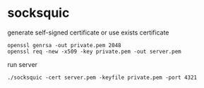 socksquic
========


generate self-signed certificate or use exists certificate

    openssl genrsa -out private.pem 2048
    openssl req -new -x509 -key private.pem -out server.pem


run server

    ./socksquic -cert server.pem -keyfile private.pem -port 4321
